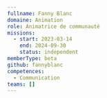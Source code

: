 ```yaml
---
fullname: Fanny Blanc
domaine: Animation
role: Animatrice de communauté
missions:
  - start: 2023-03-14
    end: 2024-09-30
    status: independent
memberType: beta
github: fannyblanc
competences:
  - Communication
teams: []
---
```

